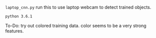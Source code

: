 `laptop_cnn.py` run this to use laptop webcam to detect trained objects.

`python 3.6.1`

To-Do: 
try out colored training data. color seems to be a very strong features. 
